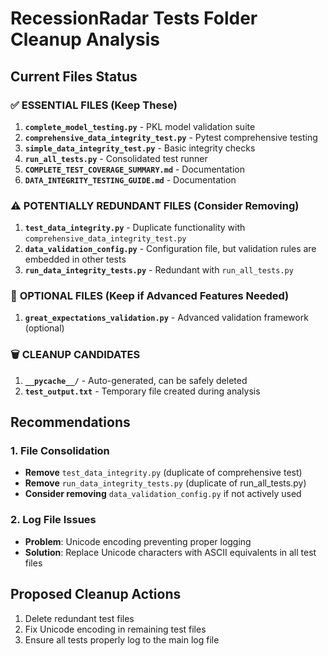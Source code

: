 # RecessionRadar Tests Folder Cleanup Analysis

## Current Files Status

### ✅ **ESSENTIAL FILES** (Keep These)
1. **`complete_model_testing.py`** - PKL model validation suite
2. **`comprehensive_data_integrity_test.py`** - Pytest comprehensive testing
3. **`simple_data_integrity_test.py`** - Basic integrity checks
4. **`run_all_tests.py`** - Consolidated test runner
5. **`COMPLETE_TEST_COVERAGE_SUMMARY.md`** - Documentation
6. **`DATA_INTEGRITY_TESTING_GUIDE.md`** - Documentation

### ⚠️ **POTENTIALLY REDUNDANT FILES** (Consider Removing)
1. **`test_data_integrity.py`** - Duplicate functionality with `comprehensive_data_integrity_test.py`
2. **`data_validation_config.py`** - Configuration file, but validation rules are embedded in other tests
3. **`run_data_integrity_tests.py`** - Redundant with `run_all_tests.py`

### 🔧 **OPTIONAL FILES** (Keep if Advanced Features Needed)
1. **`great_expectations_validation.py`** - Advanced validation framework (optional)

### 🗑️ **CLEANUP CANDIDATES**
1. **`__pycache__/`** - Auto-generated, can be safely deleted
2. **`test_output.txt`** - Temporary file created during analysis

## Recommendations

### 1. File Consolidation
- **Remove** `test_data_integrity.py` (duplicate of comprehensive test)
- **Remove** `run_data_integrity_tests.py` (duplicate of run_all_tests.py)
- **Consider removing** `data_validation_config.py` if not actively used

### 2. Log File Issues
- **Problem**: Unicode encoding preventing proper logging
- **Solution**: Replace Unicode characters with ASCII equivalents in all test files

## Proposed Cleanup Actions
1. Delete redundant test files
2. Fix Unicode encoding in remaining test files
3. Ensure all tests properly log to the main log file